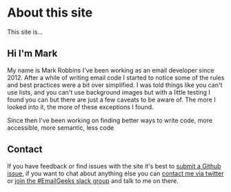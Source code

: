 # About this site

This site is...


## Hi I'm Mark

My name is Mark Robbins I've been working as an email developer since 2012.  After a while of writing email code I started to notice some of the rules and best practices were a bit over simplified.  I was told things like you can't use lists, and you can't use background images but with a little testing I found you can but there are just a few caveats to be aware of.  The more I looked into it, the more of these exceptions I found.

Since then I've been working on finding better ways to write code, more accessible, more semantic, less code

## Contact

If you have feedback or find issues with the site it's best to [submit a Github issue](https://github.com/M-J-Robbins/email-code/issues), if you want to chat about anything else you can [contact me via twitter](https://twitter.com/M_J_Robbins) or [join the #EmailGeeks slack group](https://email.geeks.chat/) and talk to me on there.
